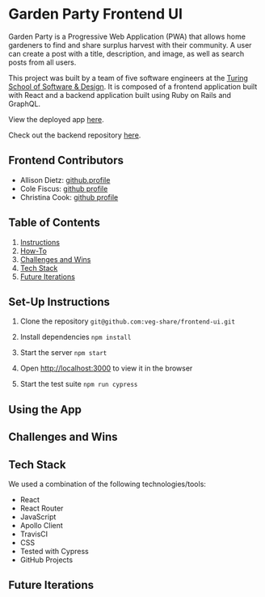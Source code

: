 # Garden Party Frontend UI

Garden Party is a Progressive Web Application (PWA) that allows home gardeners to find and share surplus harvest with their community. A user can create a post with a title, description, and image, as well as search posts from all users.

This project was built by a team of five software engineers at the [Turing School of Software & Design](https://turing.edu/). It is composed of a frontend application built with React and a backend application built using Ruby on Rails and GraphQL.

View the deployed app [here](https://gardenparty.vercel.app/).

Check out the backend repository [here](https://github.com/veg-share/backend-api).

## Frontend Contributors

- Allison Dietz: [github.profile](https://github.com/dietza)
- Cole Fiscus: [github profile](https://github.com/colefiscus)
- Christina Cook: [github profile](https://github.com/christina-cook)

## Table of Contents
1. [Instructions](#set-up-instructions)
2. [How-To](#using-the-app)
3. [Challenges and Wins](#challenges-and-wins)
4. [Tech Stack](#tech-stack)
5. [Future Iterations](#future-iterations)

## Set-Up Instructions
1. Clone the repository
```git@github.com:veg-share/frontend-ui.git```

2. Install dependencies
```npm install```

3. Start the server
```npm start```

4. Open [http://localhost:3000](http://localhost:3000) to view it in the browser

5. Start the test suite
```npm run cypress```

## Using the App

## Challenges and Wins 

## Tech Stack 
We used a combination of the following technologies/tools:
* React 
* React Router
* JavaScript
* Apollo Client
* TravisCI
* CSS
* Tested with Cypress
* GitHub Projects

## Future Iterations

